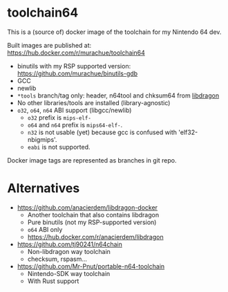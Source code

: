 # toolchain64

This is a (source of) docker image of the toolchain for my Nintendo 64 dev.

Built images are published at: https://hub.docker.com/r/murachue/toolchain64

- binutils with my RSP supported version: https://github.com/murachue/binutils-gdb
- GCC
- newlib
- `*tools` branch/tag only: header, n64tool and chksum64 from [libdragon](https://github.com/DragonMinded/libdragon)
- No other libraries/tools are installed (library-agnostic)
- `o32`, `o64`, `n64` ABI support (libgcc/newlib)
	- `o32` prefix is `mips-elf-`
	- `o64` and `n64` prefix is `mips64-elf-`.
	- `n32` is not usable (yet) because gcc is confused with 'elf32-nbigmips'.
	- `eabi` is not supported.

Docker image tags are represented as branches in git repo.

# Alternatives

- https://github.com/anacierdem/libdragon-docker
	- Another toolchain that also contains libdragon
	- Pure binutils (not my RSP-supported version)
	- `o64` ABI only
	- https://hub.docker.com/r/anacierdem/libdragon
- https://github.com/tj90241/n64chain
	- Non-libdragon way toolchain
	- checksum, rspasm...
- https://github.com/Mr-Pnut/portable-n64-toolchain
	- Nintendo-SDK way toolchain
	- With Rust support
